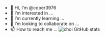 - 👋 Hi, I’m @coper3976
- 👀 I’m interested in ...
- 🌱 I’m currently learning ...
- 💞️ I’m looking to collaborate on ...
- 📫 How to reach me ...
![choi GitHub stats](https://github-readme-stats.vercel.app/api?username=coper3976&show_icons=true&theme=vue&count_private=true)
<!---
 

[![Readme Card](https://github-readme-stats.vercel.app/api/pin/?username=coper3976&repo=github-readme-stats)](https://github.com/coper3976)

[![Top Langs](https://github-readme-stats.vercel.app/api/top-langs/?username=anuraghazra)](https://github.com/coper3976)

coper3976/coper3976 is a ✨ special ✨ repository because its `README.md` (this file) appears on your GitHub profile.
You can click the Preview link to take a look at your changes.
--->

